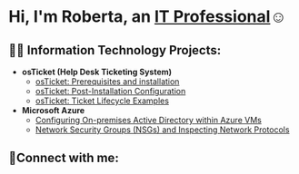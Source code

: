 <h1>Hi, I'm Roberta, an <a href="https://www.linkedin.com/in/roberta-bueno-3771785a/">IT Professional</a>☺</h1>

<h2>👨‍💻 Information Technology Projects:</h2>

- <b>osTicket (Help Desk Ticketing System)</b>
  - [osTicket: Prerequisites and installation](https://github.com/roberta-bueno/osticket-prereqs)
  - [osTicket: Post-Installation Configuration](https://github.com/roberta-bueno/post-install-config)
  - [osTicket: Ticket Lifecycle Examples](https://github.com/roberta-bueno/ticket-lifecycle)
- <b>Microsoft Azure</b>
  - [Configuring On-premises Active Directory within Azure VMs](https://github.com/roberta-bueno/configure-ad)
  - [Network Security Groups (NSGs) and Inspecting Network Protocols](https://github.com/roberta-bueno/azure-network-protocols)

<h2>🤳Connect with me:</h2>


